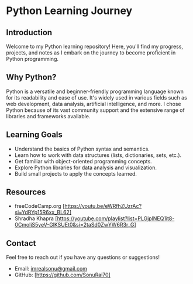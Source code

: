 # Python Learning Journey

## Introduction
Welcome to my Python learning repository! Here, you'll find my progress, projects, and notes as I embark on the journey to become proficient in Python programming.

## Why Python?
Python is a versatile and beginner-friendly programming language known for its readability and ease of use. It's widely used in various fields such as web development, data analysis, artificial intelligence, and more. I chose Python because of its vast community support and the extensive range of libraries and frameworks available.

## Learning Goals
- Understand the basics of Python syntax and semantics.
- Learn how to work with data structures (lists, dictionaries, sets, etc.).
- Get familiar with object-oriented programming concepts.
- Explore Python libraries for data analysis and visualization.
- Build small projects to apply the concepts learned.


## Resources
- freeCodeCamp.org [https://youtu.be/eWRfhZUzrAc?si=YdRYp15R6xx_BL62]
- Shradha Khapra [https://youtube.com/playlist?list=PLGjplNEQ1it8-0CmoljS5yeV-GlKSUEt0&si=2taSd0ZwYW6R3r_G]

## Contact
Feel free to reach out if you have any questions or suggestions!
- Email: imrealsonu@gmail.com
- GitHub: [https://github.com/SonuRai70]


